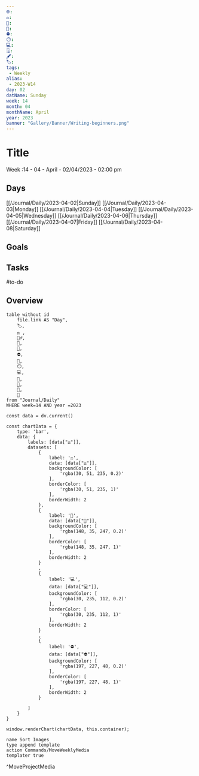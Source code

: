 ```yaml
---
🌐: 
⚖️: 
📖: 
📕:
⛔: 
😶: 
💻: 
🗓️: 
🖋️: 
🏷️: 
tags: 
 - Weekly
alias: 
 - 2023-W14
day: 02 
datName: Sunday
week: 14
month: 04 
monthName: April
year: 2023
banner: "Gallery/Banner/Writing-beginners.png"
---
```

# Title
Week :14 - 04 - April - 02/04/2023 - 02:00 pm


## Days
[[/Journal/Daily/2023-04-02|Sunday]]
[[/Journal/Daily/2023-04-03|Monday]]
[[/Journal/Daily/2023-04-04|Tuesday]]
[[/Journal/Daily/2023-04-05|Wednesday]]
[[/Journal/Daily/2023-04-06|Thursday]]
[[/Journal/Daily/2023-04-07|Friday]]
[[/Journal/Daily/2023-04-08|Saturday]]

## Goals

## Tasks
#to-do
## Overview
```dataview
table without id
	file.link AS "Day",
	🏷️,
	⚖️ ,
	🏋️‍♂️,
	📖,
	📕,
	⛔,
	🕌,
	😶,
	💻,
	🥞,
	🍱,
	🍴,
	🍵
from "Journal/Daily"
WHERE week=14 AND year =2023 
```

```dataviewjs
const data = dv.current()

const chartData = {
    type: 'bar',
    data: {
        labels: [data["⚖️"]],
        datasets: [
	        {
	            label: '⚖️',
	            data: [data["⚖️"]],
	            backgroundColor: [
	                'rgba(30, 51, 235, 0.2)'
	            ],
	            borderColor: [
	                'rgba(30, 51, 235, 1)'
	            ],
	            borderWidth: 2
	        },
	        {
	            label: '📕',
	            data: [data["📕"]],
	            backgroundColor: [
	                'rgba(148, 35, 247, 0.2)'
	            ],
	            borderColor: [
	                'rgba(148, 35, 247, 1)'
	            ],
	            borderWidth: 2
	        }
	        ,
	        {
	            label: '💻',
	            data: [data["💻"]],
	            backgroundColor: [
	                'rgba(30, 235, 112, 0.2)'
	            ],
	            borderColor: [
	                'rgba(30, 235, 112, 1)'
	            ],
	            borderWidth: 2
	        }
	        ,
	        {
	            label: '⛔',
	            data: [data["⛔"]],
	            backgroundColor: [
	                'rgba(197, 227, 48, 0.2)'
	            ],
	            borderColor: [
	                'rgba(197, 227, 48, 1)'
	            ],
	            borderWidth: 2
	        }
	        
        ]
    }
}

window.renderChart(chartData, this.container);
```

```button
name Sort Images
type append template
action Commands/MoveWeeklyMedia
templater true
```
^MoveProjectMedia